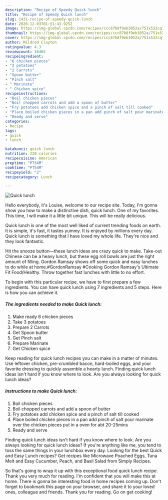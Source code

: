 ```yaml
---
description: "Recipe of Speedy Quick lunch"
title: "Recipe of Speedy Quick lunch"
slug: 1431-recipe-of-speedy-quick-lunch
date: 2020-12-03T01:51:43.925Z
image: https://img-global.cpcdn.com/recipes/ccc87b8f9eb3052a/751x532cq70/quick-lunch-recipe-main-photo.jpg
thumbnail: https://img-global.cpcdn.com/recipes/ccc87b8f9eb3052a/751x532cq70/quick-lunch-recipe-main-photo.jpg
cover: https://img-global.cpcdn.com/recipes/ccc87b8f9eb3052a/751x532cq70/quick-lunch-recipe-main-photo.jpg
author: Mildred Clayton
ratingvalue: 4.3
reviewcount: 16465
recipeingredient:
- "6 chicken pieces"
- "3 potatoes"
- "2 Carrots"
- "Spoon butter"
- "Pinch salt"
- " Marinate"
- " Chicken spice"
recipeinstructions:
- "Boil chicken pieces"
- "Boil chopped carrots and add a spoon of butter"
- "Fry potatoes add chicken spice and a pinch of salt till cooked"
- "Place boiled chicken pieces in a pan add pinch of salt pour marinate over the chicken pieces put in a oven for abt 20-25mins"
- "Ready and serve"
categories:
- Recipe
tags:
- quick
- lunch

katakunci: quick lunch 
nutrition: 220 calories
recipecuisine: American
preptime: "PT34M"
cooktime: "PT54M"
recipeyield: "2"
recipecategory: Lunch

---
```



![Quick lunch](https://img-global.cpcdn.com/recipes/ccc87b8f9eb3052a/751x532cq70/quick-lunch-recipe-main-photo.jpg)

Hello everybody, it's Louise, welcome to our recipe site. Today, I'm gonna show you how to make a distinctive dish, quick lunch. One of my favorites. This time, I will make it a little bit unique. This will be really delicious.

Quick lunch is one of the most well liked of current trending foods on earth. It is simple, it's fast, it tastes yummy. It is enjoyed by millions every day. Quick lunch is something that I have loved my whole life. They're nice and they look fantastic.

Hit the snooze button—these lunch ideas are crazy quick to make. Take-out Chinese can be a heavy lunch, but these egg roll bowls are just the right amount of filling. Gordon Ramsay shows off some quick and easy lunches to do while at home.#GordonRamsay #Cooking Gordon Ramsay&#39;s Ultimate Fit Food/Healthy. Throw together fast lunches with little to no effort.


To begin with this particular recipe, we have to first prepare a few ingredients. You can have quick lunch using 7 ingredients and 5 steps. Here is how you can achieve it.

<!--inarticleads1-->

##### The ingredients needed to make Quick lunch:

1. Make ready 6 chicken pieces
1. Take 3 potatoes
1. Prepare 2 Carrots
1. Get Spoon butter
1. Get Pinch salt
1. Prepare  Marinate
1. Get  Chicken spice


Keep reading for quick lunch recipes you can make in a matter of minutes. Use leftover chicken, pre-crumbled bacon, hard-boiled eggs, and your favorite dressing to quickly assemble a hearty lunch. Finding quick lunch ideas isn&#39;t hard if you know where to look. Are you always looking for quick lunch ideas? 

<!--inarticleads2-->

##### Instructions to make Quick lunch:

1. Boil chicken pieces
1. Boil chopped carrots and add a spoon of butter
1. Fry potatoes add chicken spice and a pinch of salt till cooked
1. Place boiled chicken pieces in a pan add pinch of salt pour marinate over the chicken pieces put in a oven for abt 20-25mins
1. Ready and serve


Finding quick lunch ideas isn&#39;t hard if you know where to look. Are you always looking for quick lunch ideas? If you&#39;re anything like me, you tend to toss the same things in your lunchbox every day. Looking for the best Quick and Easy Lunch recipes? Get recipes like Microwave Poached Eggs, Tuna Melt and Easy Cucumber, Peach, and Basil Salad from Simply Recipes. 

So that's going to wrap it up with this exceptional food quick lunch recipe. Thank you very much for reading. I'm confident that you will make this at home. There is gonna be interesting food in home recipes coming up. Don't forget to bookmark this page on your browser, and share it to your loved ones, colleague and friends. Thank you for reading. Go on get cooking!
